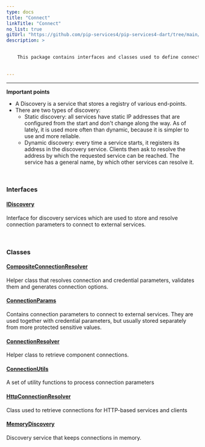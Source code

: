 ```yaml
---
type: docs
title: "Connect"
linkTitle: "Connect"
no_list: true
gitUrl: "https://github.com/pip-services4/pip-services4-dart/tree/main/pip-services4-config-dart"
description: >
    

    This package contains interfaces and classes used to define connection parameters
    
    
---
```

---

**Important points**

- A Discovery is a service that stores a registry of various end-points.  
- There are two types of discovery: 
   - Static discovery: all services have static IP addresses that are configured from the start and don't change along the way. As of lately, it is used more often than dynamic, because it is simpler to use and more reliable.  
   - Dynamic discovery: every time a service starts, it registers its address in the discovery service. Clients then ask to resolve the address by which the requested service can be reached. The service has a general name, by which other services can resolve it.  

<div class="module-body"> 

<br>

### Interfaces

#### [IDiscovery](idiscovery)
Interface for discovery services which are used to store and resolve connection parameters
to connect to external services.

<br>

### Classes

#### [CompositeConnectionResolver](composite_connection_resolver)
Helper class that resolves connection and credential parameters,
validates them and generates connection options.

#### [ConnectionParams](connection_params)
Contains connection parameters to connect to external services.
They are used together with credential parameters, but usually stored
separately from more protected sensitive values.

#### [ConnectionResolver](connection_resolver)
Helper class to retrieve component connections.

#### [ConnectionUtils](connection_utils)
A set of utility functions to process connection parameters

#### [HttpConnectionResolver](http_connection_resolver)
Class used to retrieve connections for HTTP-based services and clients

#### [MemoryDiscovery](memory_discovery)
Discovery service that keeps connections in memory.


</div>

